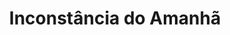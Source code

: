 ---
Numero: 7
title: Inconstância do Amanhã
Autor: F G Rayer
Co-autor: 
Ano-de-Publicacao: 1954
Titulo-original: Tomorrow Sometimes Comes
Tradutor: Fernando Moutinho
Co-tradutor: 
Ano-de-edicao: 1951
alias: F-G-Rayer
Autor2-alias: 
Tradutor1-alias: Fernando-Moutinho
Tradutor2-alias: 
Titulo-link: 7-Inconstancia-do-Amanha
Capa: Cândido Costa Pinto
pags: 266
Capa-link: Candido-Costa-Pinto
---